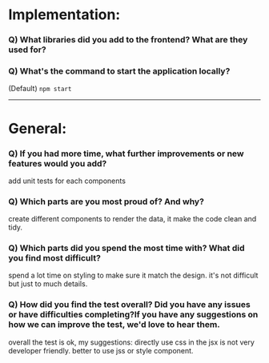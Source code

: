 # Implementation:

### Q) What libraries did you add to the frontend? What are they used for?

### Q) What's the command to start the application locally?

(Default) `npm start`

---

# General:

### Q) If you had more time, what further improvements or new features would you add?

add unit tests for each components

### Q) Which parts are you most proud of? And why?

create different components to render the data, it make the code clean and tidy.



### Q) Which parts did you spend the most time with? What did you find most difficult?
spend a lot time on styling to make sure it match the design. it's not difficult but just to much details.


### Q) How did you find the test overall? Did you have any issues or have difficulties completing?If you have any suggestions on how we can improve the test, we'd love to hear them.

overall the test is ok, my suggestions: directly use css in the jsx is not very developer friendly. better to use jss or style component.
